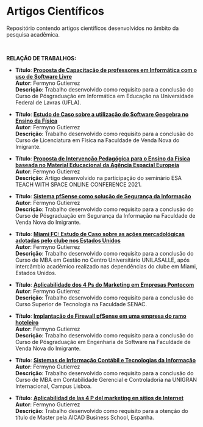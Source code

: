 # Artigos Científicos
Repositório contendo artigos científicos desenvolvidos no âmbito da pesquisa acadêmica.

<BR>

**RELAÇÃO DE TRABALHOS:**
<BR>
 
* **Título**: **[Proposta de Capacitação de professores em Informática com o uso de Software Livre](https://github.com/fermyno/scientific-research-papers/tree/main/capacitacao-de-professores-em-informatica-com-software-livre)**  
  **Autor**: Fermyno Gutierrez  
  **Descrição**: Trabalho desenvolvido como requisito para a conclusão do Curso de Pósgraduação em Informática em Educação na Universidade Federal de Lavras (UFLA).
 
* **Título**: **[Estudo de Caso sobre a utilização do Software Geogebra no Ensino da Física](https://github.com/fermyno/scientific-research-papers/tree/main/utilizacao-do-geogebra-no-ensino-da-fisica)**  
  **Autor**: Fermyno Gutierrez  
  **Descrição**: Trabalho desenvolvido como requisito para a conclusão do Curso de Licenciatura em Física na Faculdade de Venda Nova do Imigrante.

* **Título**: **[Proposta de Intervenção Pedagógica para o Ensino da Física baseada no Material Educacional da Agência Espacial Europeia](https://github.com/fermyno/scientific-research-papers/tree/main/intervencao-pedagogica-agencia-espacial-europeia)**  
  **Autor**: Fermyno Gutierrez  
  **Descrição**: Artigo desenvolvido na participação do seminário ESA TEACH WITH SPACE ONLINE CONFERENCE 2021.
  
* **Título**: **[Sistema pfSense como solução de Segurança da Informação](https://github.com/fermyno/scientific-research-papers/tree/main/pfsense-seguranca-da-informacao)**  
  **Autor**: Fermyno Gutierrez  
  **Descrição**: Trabalho desenvolvido como requisito para a conclusão do Curso de Pósgraduação em Segurança da Informação na Faculdade de Venda Nova do Imigrante.

* **Título**: **[Miami FC: Estudo de Caso sobre as ações mercadológicas adotadas pelo clube nos Estados Unidos](https://github.com/fermyno/scientific-research-papers/tree/main/miami-fc-estudo-de-caso-estados-unidos)**  
  **Autor**: Fermyno Gutierrez  
  **Descrição**: Trabalho desenvolvido como requisito para a conclusão do Curso de MBA em Gestão no Centro Universitário UNILASALLE, após intercâmbio acadêmico realizado nas dependências do clube em Miami, Estados Unidos.

* **Título**: **[Aplicabilidade dos 4 Ps do Marketing em Empresas Pontocom](https://github.com/fermyno/scientific-research-papers/tree/main/aplicabilidade-dos-4-ps-em-empresas-pontocom)**  
  **Autor**: Fermyno Gutierrez  
  **Descrição**: Trabalho desenvolvido como requisito para a conclusão do Curso Superior de Tecnologia na Faculdade SENAC.

* **Título**: **[Implantação de Firewall pfSense em uma empresa do ramo hoteleiro](https://github.com/fermyno/scientific-research-papers/tree/main/estudo-de-caso-implantacao-de-firewall)**  
  **Autor**: Fermyno Gutierrez  
  **Descrição**: Trabalho desenvolvido como requisito para a conclusão do Curso de Pósgraduação em Engenharia de Software na Faculdade de Venda Nova do Imigrante.

* **Título**: **[Sistemas de Informação Contábil e Tecnologias da Informação](https://github.com/fermyno/scientific-research-papers/tree/main/sic-e-tecnologias-da-informacao)**  
  **Autor**: Fermyno Gutierrez  
  **Descrição**: Trabalho desenvolvido como requisito para a conclusão do Curso de MBA em Contabilidade Gerencial e Controladoria na UNIGRAN Internacional, Campus Lisboa.

* **Título**: **[Aplicabilidad de las 4 P del marketing en sitios de Internet](https://github.com/fermyno/scientific-research-papers/tree/main/las-4-p-en-sitios-de-internet)**  
  **Autor**: Fermyno Gutierrez  
  **Descrição**: Trabalho desenvolvido como requisito para a otenção do título de Master pela AICAD Business School, Espanha.
